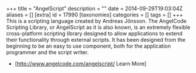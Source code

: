 +++
title = "AngelScript"
description = ""
date = 2014-09-29T19:03:04Z
aliases = []
[extra]
id = 17990
[taxonomies]
categories = []
tags = []
+++
This is a scripting language created by Andreas Jönsson. The AngelCode Scripting Library, or AngelScript as it is also known, is an extremely flexible cross-platform scripting library designed to allow applications to extend their functionality through external scripts. It has been designed from the beginning to be an easy to use component, both for the application programmer and the script writer.

* [http://www.angelcode.com/angelscript/ Learn More]
